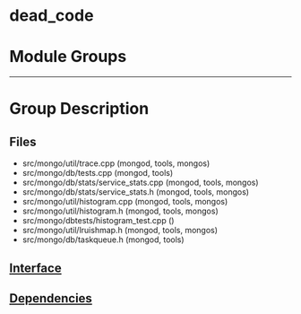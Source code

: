 # dead\_code

# Module Groups

-------------

# Group Description


## Files
- src/mongo/util/trace.cpp   (mongod, tools, mongos)
- src/mongo/db/tests.cpp   (mongod, tools)
- src/mongo/db/stats/service\_stats.cpp   (mongod, tools, mongos)
- src/mongo/db/stats/service\_stats.h   (mongod, tools, mongos)
- src/mongo/util/histogram.cpp   (mongod, tools, mongos)
- src/mongo/util/histogram.h   (mongod, tools, mongos)
- src/mongo/dbtests/histogram\_test.cpp   ()
- src/mongo/util/lruishmap.h   (mongod, tools, mongos)
- src/mongo/db/taskqueue.h   (mongod, tools)

## [Interface](interface/0)

## [Dependencies](dependencies/0)
